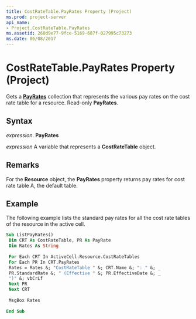 ```yaml
---
title: CostRateTable.PayRates Property (Project)
ms.prod: project-server
api_name:
- Project.CostRateTable.PayRates
ms.assetid: 260d9e77-9fce-5169-687f-027995c73273
ms.date: 06/08/2017
---
```



# CostRateTable.PayRates Property (Project)

Gets a **[PayRates](payrate-object-project.md)** collection that represents the various pay rates on the cost rate table for a resource. Read-only **PayRates**.


## Syntax

 _expression_. **PayRates**

 _expression_ A variable that represents a **CostRateTable** object.


## Remarks

For the **Resource** object, the **PayRates** property returns pay rates for cost rate table A, the default table.


## Example

The following example lists the standard pay rates for all the cost rate tables of the resource in the active cell.


```vb
Sub ListPayRates() 
 Dim CRT As CostRateTable, PR As PayRate 
 Dim Rates As String 
 
 For Each CRT In ActiveCell.Resource.CostRateTables 
 For Each PR In CRT.PayRates 
 Rates = Rates &; "CostRateTable " &; CRT.Name &; ": " &; _ 
 PR.StandardRate &; " (Effective " &; PR.EffectiveDate &; _ 
 ")" &; vbCrLf 
 Next PR 
 Next CRT 
 
 MsgBox Rates 
 
End Sub
```


